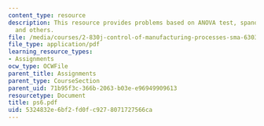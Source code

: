 ```yaml
---
content_type: resource
description: This resource provides problems based on ANOVA test, spanos problems
  and others.
file: /media/courses/2-830j-control-of-manufacturing-processes-sma-6303-spring-2008/5324832e6bf2fd0fc9278071727566ca_ps6.pdf
file_type: application/pdf
learning_resource_types:
- Assignments
ocw_type: OCWFile
parent_title: Assignments
parent_type: CourseSection
parent_uid: 71b95f3c-366b-2063-b03e-e96949909613
resourcetype: Document
title: ps6.pdf
uid: 5324832e-6bf2-fd0f-c927-8071727566ca
---
```

